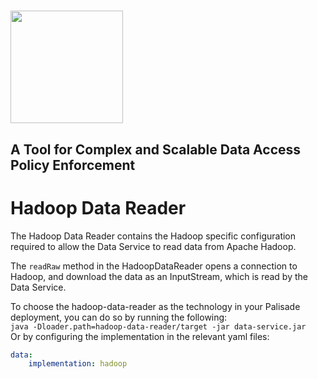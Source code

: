 <!---
Copyright 2018-2021 Crown Copyright

Licensed under the Apache License, Version 2.0 (the "License");
you may not use this file except in compliance with the License.
You may obtain a copy of the License at

  http://www.apache.org/licenses/LICENSE-2.0

Unless required by applicable law or agreed to in writing, software
distributed under the License is distributed on an "AS IS" BASIS,
WITHOUT WARRANTIES OR CONDITIONS OF ANY KIND, either express or implied.
See the License for the specific language governing permissions and
limitations under the License.
--->

# <img src="..logos/logo.svg" width="180">

## A Tool for Complex and Scalable Data Access Policy Enforcement

# Hadoop Data Reader

The Hadoop Data Reader contains the Hadoop specific configuration required to allow the Data Service to read data from Apache Hadoop.

The `readRaw` method in the HadoopDataReader opens a connection to Hadoop, and download the data as an InputStream, which is read by the Data Service.

To choose the hadoop-data-reader as the technology in your Palisade deployment, you can do so by running the following:  
```java -Dloader.path=hadoop-data-reader/target -jar data-service.jar```  
Or by configuring the implementation in the relevant yaml files:
```yaml
data:
    implementation: hadoop
```